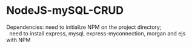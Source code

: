 # NodeJS-mySQL-CRUD

Dependencies: need to initialize NPM on the project directory; <br/>
&nbsp;         need to install express, mysql, express-myconnection, morgan and ejs with NPM
